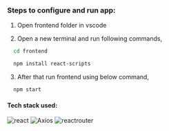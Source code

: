 ### Steps to configure and run app:

1. Open frontend folder in vscode 

2. Open a new terminal and run following commands,

```bash
  cd frontend

  npm install react-scripts
```

3. After that run frontend using below command,

```bash
  npm start
```

#### Tech stack used:

![react](https://img.shields.io/badge/react-61DAFB?style=for-the-badge&labelColor=black&logo=react&logoColor=61DAFB)
![Axios](https://img.shields.io/badge/axios-5A29E4?style=for-the-badge&labelColor=black&logo=axios&logoColor=white)
![reactrouter](https://img.shields.io/badge/react_router_dom-CA4245?style=for-the-badge&labelColor=black&logo=reactrouter&logoColor=white)

